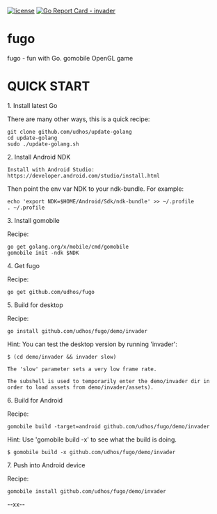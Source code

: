 [![license](http://img.shields.io/badge/license-MIT-blue.svg)](https://github.com/udhos/fugo/blob/master/LICENSE)
[![Go Report Card - invader](https://goreportcard.com/badge/github.com/udhos/fugo/invader)](https://goreportcard.com/report/github.com/udhos/fugo/invader)

# fugo
fugo - fun with Go. gomobile OpenGL game

QUICK START
===========

1\. Install latest Go

There are many other ways, this is a quick recipe:

    git clone github.com/udhos/update-golang
    cd update-golang
    sudo ./update-golang.sh

2\. Install Android NDK

    Install with Android Studio:
    https://developer.android.com/studio/install.html   

Then point the env var NDK to your ndk-bundle. For example:

    echo 'export NDK=$HOME/Android/Sdk/ndk-bundle' >> ~/.profile
    . ~/.profile

3\. Install gomobile

Recipe:

    go get golang.org/x/mobile/cmd/gomobile
    gomobile init -ndk $NDK

4\. Get fugo

Recipe:

    go get github.com/udhos/fugo

5\. Build for desktop

Recipe:

    go install github.com/udhos/fugo/demo/invader

Hint: You can test the desktop version by running 'invader':

    $ (cd demo/invader && invader slow)

    The 'slow' parameter sets a very low frame rate.

    The subshell is used to temporarily enter the demo/invader dir in order to load assets from demo/invader/assets).

6\. Build for Android

Recipe:

    gomobile build -target=android github.com/udhos/fugo/demo/invader

Hint: Use 'gomobile build -x' to see what the build is doing.

    $ gomobile build -x github.com/udhos/fugo/demo/invader

7\. Push into Android device

Recipe:

    gomobile install github.com/udhos/fugo/demo/invader

--xx--

